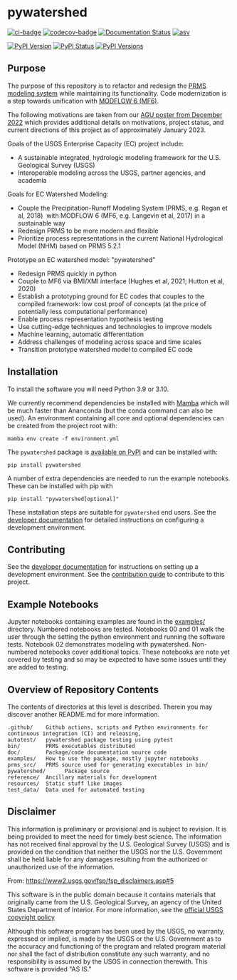 # pywatershed

[![ci-badge](https://github.com/ec-usgs/pywatershed/workflows/CI/badge.svg?branch=develop)](https://github.com/ec-usgs/pywatershed/actions?query=workflow%3ACI)
[![codecov-badge](https://codecov.io/gh/ec-usgs/pywatershed/branch/main/graph/badge.svg)](https://codecov.io/gh/ec-usgs/pywatershed)
[![Documentation Status](https://readthedocs.org/projects/pywatershed/badge/?version=latest)](https://pywatershed.readthedocs.io/en/latest/?badge=latest)
[![asv](http://img.shields.io/badge/benchmarked%20by-asv-blue.svg?style=flat)](https://github.com/ec-usgs/pywatershed)

[![PyPI Version](https://img.shields.io/pypi/v/pywatershed.png)](https://pypi.python.org/pypi/pywatershed)
[![PyPI Status](https://img.shields.io/pypi/status/pywatershed.png)](https://pypi.python.org/pypi/pywatershed)
[![PyPI Versions](https://img.shields.io/pypi/pyversions/pywatershed.png)](https://pypi.python.org/pypi/pywatershed)

[//]: # (<img src="https://raw.githubusercontent.com/ec-usgs/pywatershed/main/resources/images/prms_flow.png" alt="prms_flow" style="width:50;height:20">)

## Purpose

The purpose of this repository is to refactor and redesign the [PRMS modeling
system](https://www.usgs.gov/software/precipitation-runoff-modeling-system-prms)
while maintaining its functionality. Code modernization is a step towards
unification with [MODFLOW 6 (MF6)](https://github.com/MODFLOW-USGS/modflow6).

The following motivations are taken from our
[AGU poster from December 2022](https://agu2022fallmeeting-agu.ipostersessions.com/default.aspx?s=05-E1-C6-40-DF-0D-4D-C7-4E-DE-D2-61-02-05-8F-0A)
which provides additional details on motivations, project status, and current
directions of this project as of approximately January 2023.

Goals of the USGS Enterprise Capacity (EC) project include:
  * A sustainable integrated, hydrologic modeling framework for the U.S. Geological Survey (USGS)
  * Interoperable modeling across the USGS, partner agencies, and academia

Goals for EC Watershed Modeling:
  * Couple the Precipitation-Runoff Modeling System (PRMS, e.g. Regan et al, 2018)  with MODFLOW 6 (MF6, e.g. Langevin et al, 2017) in a sustainable way
  * Redesign PRMS to be more modern and flexible
  * Prioritize process representations in the current National Hydrological Model (NHM) based on PRMS 5.2.1

Prototype an EC watershed model: "pywatershed"
  * Redesign PRMS quickly in python
  * Couple to MF6 via BMI/XMI interface (Hughes et al, 2021; Hutton et al, 2020)
  * Establish a prototyping ground for EC codes that couples to the compiled framework: low cost proof of concepts (at the price of potentially less computational performance)
  * Enable process representation hypothesis testing
  * Use cutting-edge techniques and technologies to improve models
  * Machine learning, automatic differentiation
  * Address challenges of modeling across space and time scales
  * Transition prototype watershed model to compiled EC code

## Installation

To install the software you will need Python 3.9 or 3.10.

We currently recommend dependencies be installed with [Mamba](https://mamba.readthedocs.io/en/latest/)
which will be much faster than Ananconda (but the conda command can also be used). An environment
containing all core and optional dependencies can be created from the project root with:

```
mamba env create -f environment.yml
```

The `pywatershed` package is [available on PyPI](https://pypi.org/project/pywatershed/) and can be installed with:

```
pip install pywatershed
```

A number of extra dependencies are needed to run the example notebooks. These can be installed with pip with

```
pip install "pywatershed[optional]"
```

These installation steps are suitable for `pywatershed` end users. See the [developer documentation](./DEVELOPER.md) for detailed instructions on configuring a development environment.

## Contributing

See the [developer documentation](./DEVELOPER.md) for instructions on setting up a development environment. See the [contribution guide](./CONTRIBUTING.md) to contribute to this project.

## Example Notebooks

Jupyter notebooks containing examples are found in the
[examples/](https://github.com/EC-USGS/pywatershed/tree/main/examples) directory. Numbered notebooks are tested.
Notebooks 00 and 01 walk the user through the setting the python environment and running the software tests.
Notebook 02 demonstrates modeling with pywatershed. Non-numbered notebooks cover additional topics. These notebooks
are note yet covered by testing and so may be expected to have some issues until they are added to testing.

## Overview of Repository Contents

The contents of directories at this level is described. Therein you may discover another README.md for more information.

```
.github/    Github actions, scripts and Python environments for continuous integration (CI) and releasing, 
autotest/   pywatershed package testing using pytest
bin/        PRMS executables distributed
doc/        Package/code documentation source code
examples/   How to use the package, mostly jupyter notebooks
prms_src/   PRMS source used for generating executables in bin/
pywatershed/      Package source
reference/  Ancillary materials for development
resources/  Static stuff like images
test_data/  Data used for automated testing
```

## Disclaimer

This information is preliminary or provisional and is subject to revision. It is being provided to meet the need for timely best science. The information has not received final approval by the U.S. Geological Survey (USGS) and is provided on the condition that neither the USGS nor the U.S. Government shall be held liable for any damages resulting from the authorized or unauthorized use of the information.

From: https://www2.usgs.gov/fsp/fsp_disclaimers.asp#5

This software is in the public domain because it contains materials that originally came from the U.S. Geological Survey, an agency of the United States Department of Interior. For more information, see the [official USGS copyright policy](https://www.usgs.gov/information-policies-and-instructions/copyrights-and-credits "official USGS copyright policy")

Although this software program has been used by the USGS, no warranty, expressed or implied, is made by the USGS or the U.S. Government as to the accuracy and functioning of the program and related program material nor shall the fact of distribution constitute any such warranty, and no responsibility is assumed by the USGS in connection therewith.
This software is provided "AS IS."
